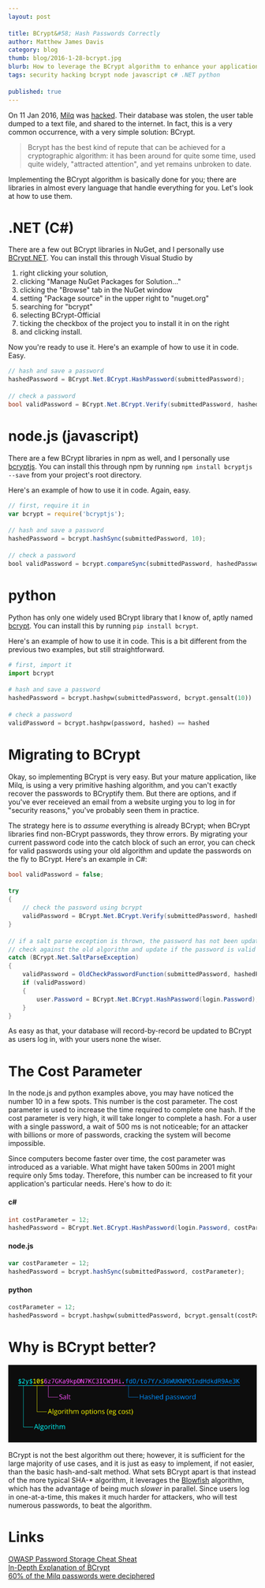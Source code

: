 ```yaml
---
layout: post

title: BCrypt&#58; Hash Passwords Correctly
author: Matthew James Davis
category: blog
thumb: blog/2016-1-28-bcrypt.jpg
blurb: How to leverage the BCrypt algorithm to enhance your application's security
tags: security hacking bcrypt node javascript c# .NET python

published: true
---
```

On 11 Jan 2016, [Milq](http://www.milq.com) was [hacked](https://twitter.com/data_siph0n/status/686070270419931136). Their database was stolen, the user table dumped to a text file, and shared to the internet. In fact, this is a very common occurrence, with a very simple solution: BCrypt. 

> Bcrypt has the best kind of repute that can be achieved for a cryptographic algorithm: it has been around for quite some time, used quite widely, "attracted attention", and yet remains unbroken to date.

Implementing the BCrypt algorithm is basically done for you; there are libraries in almost every language that handle everything for you. Let's look at how to use them.

# .NET (C#)

There are a few out BCrypt libraries in NuGet, and I personally use [BCrypt.NET](https://www.nuget.org/packages/BCrypt-Official/). You can install this through Visual Studio by

1. right clicking your solution,
2. clicking "Manage NuGet Packages for Solution..."
3. clicking the "Browse" tab in the NuGet window
4. setting "Package source" in the upper right to "nuget.org"
5. searching for "bcrypt"
6. selecting BCrypt-Official
7. ticking the checkbox of the project you to install it in on the right
8. and clicking install.

Now you're ready to use it. Here's an example of how to use it in code. Easy.

```csharp
// hash and save a password
hashedPassword = BCrypt.Net.BCrypt.HashPassword(submittedPassword);

// check a password
bool validPassword = BCrypt.Net.BCrypt.Verify(submittedPassword, hashedPassword);
```

# node.js (javascript)

There are a few BCrypt libraries in npm as well, and I personally use [bcryptjs](https://www.npmjs.com/package/bcryptjs). You can install this through npm by running `npm install bcryptjs --save` from your project's root directory. 

Here's an example of how to use it in code. Again, easy.

```javascript
// first, require it in
var bcrypt = require('bcryptjs');

// hash and save a password
hashedPassword = bcrypt.hashSync(submittedPassword, 10);

// check a password
bool validPassword = bcrypt.compareSync(submittedPassword, hashedPassword)
```

# python

Python has only one widely used BCrypt library that I know of, aptly named [bcrypt](https://pypi.python.org/pypi/bcrypt/2.0.0). You can install this by running `pip install bcrypt`.

Here's an example of how to use it in code. This is a bit different from the previous two examples, but still straightforward.

```python
# first, import it
import bcrypt

# hash and save a password
hashedPassword = bcrypt.hashpw(submittedPassword, bcrypt.gensalt(10))

# check a password
validPassword = bcrypt.hashpw(password, hashed) == hashed
```

# Migrating to BCrypt
Okay, so implementing BCrypt is very easy. But your mature application, like Milq, is using a very primitive hashing algorithm, and you can't exactly recover the passwords to BCryptify them. But there are options, and if you've ever receieved an email from a website urging you to log in for "security reasons," you've probably seen them in practice.

The strategy here is to *assume* everything is already BCrypt; when BCrypt libraries find non-BCrypt passwords, they throw errors. By migrating your current password code into the catch block of such an error, you can check for valid passwords using your old algorithm and update the passwords on the fly to BCrypt. Here's an example in C#:

```csharp
bool validPassword = false;

try
{
	// check the password using bcrypt
    validPassword = BCrypt.Net.BCrypt.Verify(submittedPassword, hashedPassword);
}

// if a salt parse exception is thrown, the password has not been updated
// check against the old algorithm and update if the password is valid
catch (BCrypt.Net.SaltParseException)
{
    validPassword = OldCheckPasswordFunction(submittedPassword, hashedPassword))
    if (validPassword) 
    {
        user.Password = BCrypt.Net.BCrypt.HashPassword(login.Password);
    }
}
```

As easy as that, your database will record-by-record be updated to BCrypt as users log in, with your users none the wiser.

# The Cost Parameter

In the node.js and python examples above, you may have noticed the number 10 in a few spots. This number is the cost parameter. The cost parameter is used to increase the time required to complete one hash. If the cost parameter is very high, it will take longer to complete a hash. For a user with a single password, a wait of 500 ms is not noticeable; for an attacker with billions or more of passwords, cracking the system will become impossible. 

Since computers become faster over time, the cost parameter was introduced as a variable. What might have taken 500ms in 2001 might require only 5ms today. Therefore, this number can be increased to fit your application's particular needs. Here's how to do it:

#### c\# 
```csharp
int costParameter = 12;
hashedPassword = BCrypt.Net.BCrypt.HashPassword(login.Password, costParameter);
```

#### node.js
```javascript
var costParameter = 12;
hashedPassword = bcrypt.hashSync(submittedPassword, costParameter);
```

#### python
```python
costParameter = 12;
hashedPassword = bcrypt.hashpw(submittedPassword, bcrypt.gensalt(costParameter));
```

# Why is BCrypt better?

![A BCrypt Hash](/images/blog/2016-1-28-bcrypt-1.png "A BCrypt Hash")

BCrypt is not the best algorithm out there; however, it is sufficient for the large majority of use cases, and it is just as easy to implement, if not easier, than the basic hash-and-salt method. What sets BCrypt apart is that instead of the more typical SHA-* algorithm, it leverages the [Blowfish](https://en.wikipedia.org/wiki/Blowfish_%28cipher%29) algorithm, which has the advantage of being much *slower* in parallel. Since users log in one-at-a-time, this makes it much harder for attackers, who will test numerous passwords, to beat the algorithm.

# Links
[OWASP Password Storage Cheat Sheat](https://www.owasp.org/index.php/Password_Storage_Cheat_Sheet)<br />
[In-Depth Explanation of BCrypt](http://security.stackexchange.com/questions/4781/do-any-security-experts-recommend-bcrypt-for-password-storage)<br />
[60% of the Milq passwords were deciphered](https://twitter.com/kyhwana/status/686431850441474048)